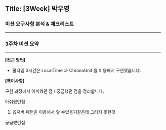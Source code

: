 ## Title: [3Week] 박우영

### 미션 요구사항 분석 & 체크리스트

---



### 3주차 미션 요약

---

**[접근 방법]**

- 쿨타임 3시간은 LocalTime 과 ChronoUnit 를 이용해서 구현했습니다.


**[특이사항]**

구현 과정에서 아쉬웠던 점 / 궁금했던 점을 정리합니다.

아쉬웠던점
1. 옵저버 패턴을 이용해서 할 수있을거같은데 그러지 못한것

궁금했던점

